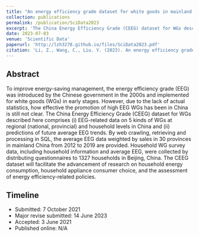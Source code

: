 ```yaml
---
title: "An energy efficiency grade dataset for white goods in mainland China at regional and household levels"
collection: publications
permalink: /publication/SciData2023
excerpt: 'The China Energy Efficiency Grade (CEEG) dataset for WGs described here comprises (i) Energy efficiency grade (EEG) related data on 5 kinds of white goods at regional (national, provincial) and household levels in China and (ii) predictions of future average EEG trends. '
date: 2023-07-03
venue: 'Scientific Data'
paperurl: 'http://lzh3278.github.io/files/SciData2023.pdf'
citation: 'Li, Z., Wang, C., Liu. Y. (2023). An energy efficiency grade dataset for white goods in mainland China at regional and household levels. Scientific Data.
---
```

Abstract
-----
To improve energy-saving management, the energy efficiency grade (EEG) was introduced by the Chinese government in the 2000s and implemented for white goods (WGs) in early stages. However, due to the lack of actual statistics, how effective the promotion of high EEG WGs has been in China is still not clear. The China Energy Efficiency Grade (CEEG) dataset for WGs described here comprises (i) EEG-related data on 5 kinds of WGs at regional (national, provincial) and household levels in China and (ii) predictions of future average EEG trends. By web crawling, retrieving and processing in SQL, the average EEG data weighted by sales in 30 provinces in mainland China from 2012 to 2019 are provided. Household WG survey data, including household information and average EEG, were collected by distributing questionnaires to 1327 households in Beijing, China. The CEEG dataset will facilitate the advancement of research on household energy consumption, household appliance consumer choice, and the assessment of energy efficiency-related policies.

Timeline
------
* Submitted: 7 October 2021
* Major revise submitted: 14 June 2023
* Accepted: 3 June 2021
* Published online: N/A